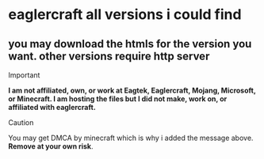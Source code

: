 <h1>eaglercraft all versions i could find</h1>

<h2>you may download the htmls for the version you want. other versions require http server</h2>


> [!IMPORTANT]
> **I am not affiliated, own, or work at Eagtek, Eaglercraft, Mojang, Microsoft, or Minecraft. I am hosting the files but I did not make, work on, or affiliated with eaglercraft.**

> [!CAUTION]
> You may get DMCA by minecraft which is why i added the message above. **Remove at your own risk**.
  

